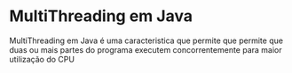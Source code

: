 # MultiThreading em Java
MultiThreading em Java é uma caracteristica que permite que permite que duas ou mais partes do programa executem concorrentemente para maior utilização do CPU